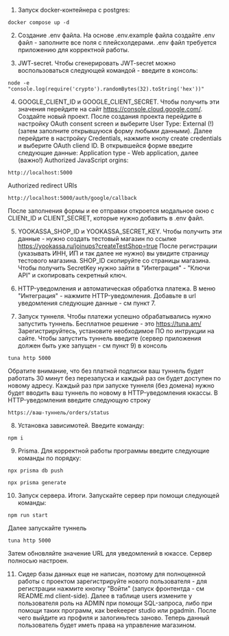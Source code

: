 1. Запуск docker-контейнера с postgres:
```
docker compose up -d
```
2. Создание .env файла. На основе .env.example файла создайте .env файл - заполните все поля с плейсхолдерами. .env файл требуется приложению для корректной работы.

3. JWT-secret. Чтобы сгенерировать JWT-secret можно воспользоваться следующей командой - введите в консоль:
```
node -e "console.log(require('crypto').randomBytes(32).toString('hex'))"
```

4. GOOGLE_CLIENT_ID и GOOGLE_CLIENT_SECRET. Чтобы получить эти значения перейдите на сайт https://console.cloud.google.com/. Создайте новый проект. После создания проекта перейдите в настройку OAuth consent screen и выберите User Type: External (!) (затем заполните открывшуюся форму любыми данными). Далее перейдите в настройку Credentials, нажмите кнопу create credentials и выберите OAuth cliend ID. В открывшейся форме введите следующие данные: Application type - Web application, далее (важно!)
Authorized JavaScript orgins:
```
http://localhost:5000
```
Authorized redirect URIs
```
http://localhost:5000/auth/google/callback
```
После заполнения формы и ее отправки откроется модальное окно с CLIENt_ID и CLIENT_SECRET, которые нужно добавить в .env файл.

5. YOOKASSA_SHOP_ID и YOOKASSA_SECRET_KEY. Чтобы получить эти данные - нужно создать тестовый магазин по ссылке https://yookassa.ru/joinups?createTestShop=true После регистрации (указывать ИНН, ИП и так далее не нужно) вы увидите страницу тестового магазина. SHOP_ID скопируйте со страницы магазина. Чтобы получить SecretKey нужно зайти в "Интеграция" - "Ключи API" и скопировать секретный ключ.

6. HTTP-уведомления и автоматическая обработка платежа. В меню "Интеграция" - нажмите HTTP-уведомления. Добавьте в url уведомления следующие данные - см пункт 7.

7. Запуск туннеля. Чтобы платежи успешно обрабатывались нужно запустить туннель. Бесплатное решение - это https://tuna.am/ Зарегистрируйтесь, установите необходимое ПО по интрукции на сайте. Чтобы запустить туннель введите (сервер приложения должен быть уже запущен - см пункт 9) в консоль
```
tuna http 5000
```
Обратите внимание, что без платной подписки ваш туннель будет работать 30 минут без перезапуска и каждый раз он будет доступен по новому адресу.
Каждый раз при запуске туннеля (без домена) нужно будет вводить ваш туннель по новому в HTTP-уведомления юкассы. В HTTP-уведомления введите следующую строку
```
https://ваш-туннель/orders/status
```
8. Установка зависимотей. Введите команду:
```
npm i
```
9. Prisma. Для корректной работы программы введите следующие команды по порядку:
```
npx prisma db push
```
```
npx prisma generate
```
10. Запуск сервера. Итоги. Запускайте сервер при помощи следующей команды:
```
npm run start
```
Далее запускайте туннель
```
tuna http 5000
```
Затем обновляйте значение URL для уведомлений в юкассе.
Сервер полносью настроен.

11. Сидер базы данных еще не написан, поэтому для полноценной работы с проектом зарегистрируйте нового пользователя - для регистрации нажмите кнопку "Войти" (запуск фронтентда - см README.md client-side). Далее в таблице users измените у пользователя роль на ADMIN при помощи SQL-запроса, либо при помощи таких программ, как beekeeper studio или pgadmin. После чего выйдите из профиля и залогиньтесь заново. Теперь данный пользователь будет иметь права на управление магазином.
